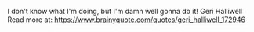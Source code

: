 



I don't know what I'm doing, but I'm damn well gonna do it! Geri Halliwell
Read more at: https://www.brainyquote.com/quotes/geri_halliwell_172946
